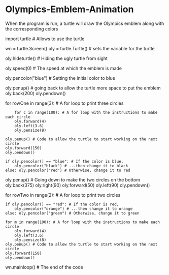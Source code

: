 # Olympics-Emblem-Animation
When the program is run, a turtle will draw the Olympics emblem along with the corresponding colors

import turtle # Allows to use the turtle

wn = turtle.Screen()
oly = turtle.Turtle() # sets the variable for the turtle

oly.hideturtle() # Hiding the ugly turtle from sight

oly.speed(0) # The speed at which the emblem is made

oly.pencolor("blue") # Setting the initial color to blue

oly.penup() # going back to allow the turtle more space to put the emblem
oly.back(200)
oly.pendown()


for rowOne in range(3): # A for loop to print three circles

		for c in range(100): # A for loop with the instructions to make each circle
        oly.forward(4)
        oly.left(3.6)
        oly.pensize(8)

    oly.penup() # Code to allow the turtle to start working on the next circle
    oly.forward(150)
    oly.pendown()

    if oly.pencolor() == "blue": # If the color is blue,
        oly.pencolor("black") # ...then change it to black
    else: oly.pencolor("red") # Otherwise, change it to red
        

oly.penup() # Going down to make the two circles on the bottom
oly.back(375)
oly.right(90)
oly.forward(50)
oly.left(90)
oly.pendown()

for rowTwo in range(2): # A for loop to print two circles

    if oly.pencolor() == "red": # If the color is red,
        oly.pencolor("orange") # ...then change it to orange
    else: oly.pencolor("green") # Otherwise, change it to green

    for m in range(100): # A for loop with the instructions to make each circle
        oly.forward(4)
        oly.left(3.6)
        oly.pensize(8)
    oly.penup() # Code to allow the turtle to start working on the next circle
    oly.forward(150)
    oly.pendown()

wn.mainloop() # The end of the code
